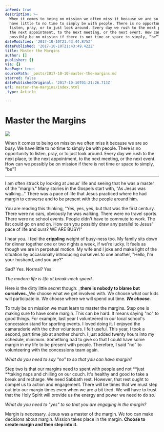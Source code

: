 ```yaml
---
inFeed: true
description: >-
  When it comes to being on mission we often miss it because we are so busy. We
  have little to no time to simply be with people. There is no opportunity to
  listen, pray, or to just look around. Every day we rush to the next place, to
  the next appointment, to the next meeting, or the next event. How can we
  possibly be on mission if there is not time or space to simply, “be”?
dateModified: '2017-10-10T21:43:44.875Z'
datePublished: '2017-10-10T21:43:49.422Z'
title: Master the Margins
author: []
publisher: {}
via: {}
hasPage: true
sourcePath: _posts/2017-10-10-master-the-margins.md
starred: false
datePublishedOriginal: '2017-10-10T01:21:26.713Z'
url: master-the-margins/index.html
_type: Article

---
```

# Master the Margins
![](https://the-grid-user-content.s3-us-west-2.amazonaws.com/2c84ce23-c100-4afa-89ed-a677b450e7e6.jpg)

When it comes to being on mission we often miss it because we are so busy. We have little to no time to simply be with people. There is no opportunity to listen, pray, or to just look around. Every day we rush to the next place, to the next appointment, to the next meeting, or the next event. How can we possibly be on mission if there is not time or space to simply, "be"?

---

I am often struck by looking at Jesus' life and seeing that he was a master of the "margin." Many stories in the Gospels start with, "As Jesus was walking..." There was a pace of life that Jesus practiced where he had margin to converse and to be present with the people around him.

You are reading this thinking, "Yes, yes, yes, but that was the first century. There were no cars, obviously he was walking. There were no travel sports. There were no school events. People didn't have to commute to work. The list could go on and on. How can you possibly draw any parallel to Jesus' pace of life and ours? WE ARE BUSY!"

I hear you. I feel the **crippling** weight of busy-ness too. My family sits down for dinner together one or two nights a week, if we're lucky. It feels as though we are in perpetual motion. My wife and I joke and make light of the situation by occasionally introducing ourselves to one another, "Hello, I'm your husband, and you are?"

Sad? Yes. Normal? Yes.

_The modern life is life at break-neck speed._

Here is the dirty little secret though: _**there is nobody to blame but ourselves.**_We choose what we get involved with. We choose what our kids will participate in. We choose where we will spend out time. _**We choose.**_

To truly be on mission we must learn to master the margins. Step one is making sure to have some margin. This can be hard. It means saying "no" to good things. For example, last year I volunteered in our local school's concession stand for sporting events. I loved doing it. I enjoyed the camaraderie with the other volunteers. I felt useful. This year, I took a second, part time job at another church. I just added twenty hours into my schedule, minimum. Something had to give so that I could have some margin in my life to be present with people. Therefore, I said "no" to volunteering with the concessions team again.

_What do you need to say "no" to so that you can have margin?_

Step two is that our margins need to spent with people and not **just **taking naps and chilling on our couch. It's healthy and good to take a break and recharge. We need Sabbath rest. However, that rest ought to compel us to action and engagement. There will be times that we must step out into our margin times even when we are a bit tired. We will have to trust that the Holy Spirit will provide us the energy and power we need to do so.

_What do you need to "yes" to so that you are engaging in the margin?_

Margin is necessary. Jesus was a master of the margin. We too can make decisions about margin. Mission takes place in the margin. **Choose to create margin and then step into it.**